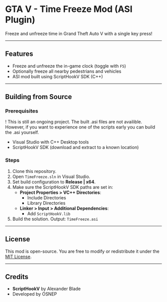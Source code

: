 # GTA V - Time Freeze Mod (ASI Plugin)

Freeze and unfreeze time in Grand Theft Auto V with a single key press!

---

## Features

- Freeze and unfreeze the in-game clock (toggle with `F5`)
- Optionally freeze all nearby pedestrians and vehicles
- ASI mod built using ScriptHookV SDK (C++)

---

## Building from Source

### Prerequisites

! This is still an ongoing project. The built .asi files are not availible. However, if you want to experience one of the scripts early you can build the .asi yourself.

- Visual Studio with C++ Desktop tools
- ScriptHookV SDK (download and extract to a known location)

### Steps

1. Clone this repository.
2. Open `TimeFreeze.sln` in Visual Studio.
3. Set build configuration to **Release | x64**.
4. Make sure the ScriptHookV SDK paths are set in:
   - **Project Properties > VC++ Directories**:
     - Include Directories
     - Library Directories
   - **Linker > Input > Additional Dependencies**:
     - Add `ScriptHookV.lib`
5. Build the solution. Output: `TimeFreeze.asi`

---

## License

This mod is open-source. You are free to modify or redistribute it under the [MIT License](LICENSE).

---

## Credits

- **ScriptHookV** by Alexander Blade
- Developed by OSNEP
